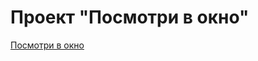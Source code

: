 # Проект "Посмотри в окно"

[Посмотри в окно](https://github.com/yandex-praktikum/posmotri-v-okno-fd)